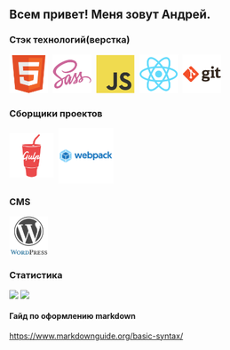 ## Всем привет! Меня зовут Андрей.
    
### Стэк технологий(верстка)


<img src="https://github.com/devicons/devicon/blob/master/icons/html5/html5-original.svg" title="HTML5" alt="HTML" width="70" height="70"/>&nbsp;
<img src="https://github.com/devicons/devicon/blob/master/icons/sass/sass-original.svg"  title="SASS" alt="SASS" width="70" height="70"/>&nbsp;
<img src="https://github.com/devicons/devicon/blob/master/icons/javascript/javascript-original.svg" title="JavaScript" alt="JavaScript" width="70" height="70"/>&nbsp;
<img src="https://github.com/devicons/devicon/blob/master/icons/react/react-original.svg" title="React" alt="React" width="70" height="70"/>&nbsp;
<img src="https://github.com/devicons/devicon/blob/master/icons/git/git-original-wordmark.svg" title="Git" alt="Git" width="70" height="70"/>&nbsp;

### Сборщики проектов

<img align="center" src="https://github.com/devicons/devicon/blob/master/icons/gulp/gulp-plain.svg" title="gulp" alt="gulp" height="80" align="center"/>&nbsp;
<img align="center" src="https://github.com/devicons/devicon/blob/master/icons/webpack/webpack-original-wordmark.svg" title="gulp" alt="gulp" height="100" align="center"/>&nbsp;


### CMS

<img src="https://github.com/devicons/devicon/blob/master/icons/wordpress/wordpress-original.svg" title="Wordpress" alt="Wordpess" width="70" height="70"/>&nbsp;

### Статистика
    
<img src="https://github-profile-summary-cards.vercel.app/api/cards/profile-details?username=canoua&theme=darcula">
<img src="http://github-profile-summary-cards.vercel.app/api/cards/repos-per-language?username=canoua&theme=darcula">

#### Гайд по оформлению markdown
https://www.markdownguide.org/basic-syntax/
  
